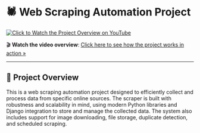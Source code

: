 # 🕷️ Web Scraping Automation Project

[![Click to Watch the Project Overview on YouTube](https://img.youtube.com/vi/ppg-4cH4cac/0.jpg)](https://www.youtube.com/watch?v=ppg-4cH4cac)

🎬 **Watch the video overview**: [Click here to see how the project works in action »](https://www.youtube.com/watch?v=ppg-4cH4cac)

---

## 📌 Project Overview

This is a web scraping automation project designed to efficiently collect and process data from specific online sources. The scraper is built with robustness and scalability in mind, using modern Python libraries and Django integration to store and manage the collected data. The system also includes support for image downloading, file storage, duplicate detection, and scheduled scraping.

